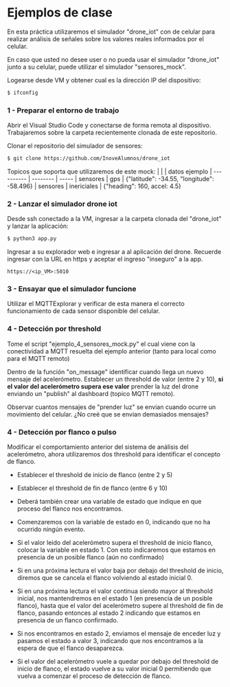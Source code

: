 # Ejemplos de clase

En esta práctica utilizaremos el simulador "drone_iot" con de celular para realizar análisis de señales sobre los valores reales informados por el celular.

En caso que usted no desee user o no pueda usar el simulador "drone_iot" junto a su celular, puede utilizar el simulador "sensores_mock". 

Logearse desde VM y obtener cual es la dirección IP del dispositivo:
```sh
$ ifconfig
```

### 1 - Preparar el entorno de trabajo

Abrir el Visual Studio Code y conectarse de forma remota al dispositivo. Trabajaremos sobre la carpeta recientemente clonada de este repositorio.

Clonar el repositorio del simulador de sensores:
```sh
$ git clone https://github.com/InoveAlumnos/drone_iot
```

Topicos que soporta que utilizaremos de este mock:
|             |             | datos ejemplo
| ----------  | --------    | -----
|  sensores   | gps         | {"latitude": -34.55, "longitude": -58.496}
|  sensores   | inericiales | {"heading": 160, accel: 4.5}


### 2 - Lanzar el simulador drone iot
Desde ssh conectado a la VM, ingresar a la carpeta clonada del "drone_iot" y lanzar la aplicación:
```sh
$ python3 app.py
```

Ingresar a su explorador web e ingresar a al aplicación del drone. Recuerde ingresar con la URL en https y aceptar el ingreso "inseguro" a la app.
```
https://<ip_VM>:5010
```

### 3 - Ensayar que el simulador funcione
Utilizar el MQTTExplorar y verificar de esta manera el correcto funcionamiento de cada sensor disponible del celular.


### 4 - Detección por threshold
Tome el script "ejemplo_4_sensores_mock.py" el cual viene con la conectividad a MQTT resuelta del ejemplo anterior (tanto para local como para el MQTT remoto)

Dentro de la función "on_message" identificar cuando llega un nuevo mensaje del acelerómetro. Establecer un threshold de valor (entre 2 y 10), __si el valor del acelerómetro supera ese valor__ prender la luz del drone enviando un "publish" al dashboard (topico MQTT remoto).

Observar cuantos mensajes de "prender luz" se envian cuando ocurre un movimiento del celular. ¿No creé que se envian demasiados mensajes?

### 4 - Detección por flanco o pulso
Modificar el comportamiento anterior del sistema de análisis del acelerómetro, ahora utilizaremos dos threshold para identificar el concepto de flanco.

- Establecer el threshold de inicio de flanco (entre 2 y 5)
- Establecer el threshold de fin de flanco (entre 6 y 10)
- Deberá también crear una variable de estado que indique en que proceso del flanco nos encontramos.

- Comenzaremos con la variable de estado en 0, indicando que no ha ocurrido ningún evento.
- Si el valor leido del acelerómetro supera el threshold de inicio flanco, colocar la variable en estado 1. Con esto indicaremos que estamos en presencia de un posible flanco (aún no confirmado)
- Si en una próxima lectura el valor baja por debajo del threshold de inicio, diremos que se cancela el flanco volviendo al estado inicial 0.
- Si en una próxima lectura el valor continua siendo mayor al threshold inicial, nos mantendremos en el estado 1 (en presencia de un posible flanco), hasta que el valor del acelerómetro supere al threshold de fin de flanco, pasando entonces al estado 2 indicando que estamos en presencia de un flanco confirmado.
- Si nos encontramos en estado 2, enviamos el mensaje de enceder luz y pasamos el estado a valor 3, indicando que nos encontramos a la espera de que el flanco desaparezca.
- Si el valor del acelerómetro vuele a quedar por debajo del threshold de inicio de flanco, el estado vuelve a su valor inicial 0 permitiendo que vuelva a comenzar el proceso de detección de flanco.